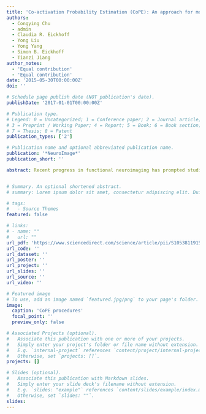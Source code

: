 ```yaml
---
title: 'Co-activation Probability Estimation (CoPE): An approach for modeling functional co-activation architecture based on neuroimaging coordinates'
authors:
  - Congying Chu
  - admin
  - Claudia R. Eickhoff
  - Yong Liu
  - Yong Yang
  - Simon B. Eickhoff
  - Tianzi Jiang
author_notes:
  - 'Equal contribution'
  - 'Equal contribution'
date: '2015-05-30T00:00:00Z'
doi: ''

# Schedule page publish date (NOT publication's date).
publishDate: '2017-01-01T00:00:00Z'

# Publication type.
# Legend: 0 = Uncategorized; 1 = Conference paper; 2 = Journal article;
# 3 = Preprint / Working Paper; 4 = Report; 5 = Book; 6 = Book section;
# 7 = Thesis; 8 = Patent
publication_types: ['2']

# Publication name and optional abbreviated publication name.
publication: '*NeuroImage*'
publication_short: ''

abstract: Recent progress in functional neuroimaging has prompted studies of brain activation during various cognitive tasks. Coordinate-based meta-analysis has been utilized to discover the brain regions that are consistently activated across experiments. However, within-experiment co-activation relationships, which can reflect the underlying functional relationships between different brain regions, have not been widely studied. In particular, voxel-wise co-activation, which may be able to provide a detailed configuration of the co-activation network, still needs to be modeled. To estimate the voxel-wise co-activation pattern and deduce the co-activation network, a Co-activation Probability Estimation (CoPE) method was proposed to model within-experiment activations for the purpose of defining the co-activations. A permutation test was adopted as a significance test. Moreover, the co-activations were automatically separated into local and long-range ones, based on distance. The two types of co-activations describe distinct features, the first reflects convergent activations; the second represents co-activations between different brain regions. The validation of CoPE was based on five simulation tests and one real dataset derived from studies of working memory. Both the simulated and the real data demonstrated that CoPE was not only able to find local convergence but also significant long-range co-activation. In particular, CoPE was able to identify a ‘core’ co-activation network in the working memory dataset. As a data-driven method, the CoPE method can be used to mine underlying co-activation relationships across experiments in future studies.


# Summary. An optional shortened abstract.
# summary: Lorem ipsum dolor sit amet, consectetur adipiscing elit. Duis posuere tellus ac convallis placerat. Proin tincidunt magna sed ex sollicitudin condimentum.

# tags:
#   - Source Themes
featured: false

# links:
# - name: ""
#   url: ""
url_pdf: 'https://www.sciencedirect.com/science/article/pii/S1053811915004590'
url_code: ''
url_dataset: ''
url_poster: ''
url_project: ''
url_slides: ''
url_source: ''
url_video: ''

# Featured image
# To use, add an image named `featured.jpg/png` to your page's folder.
image:
  caption: 'CoPE procedures'
  focal_point: ''
  preview_only: false

# Associated Projects (optional).
#   Associate this publication with one or more of your projects.
#   Simply enter your project's folder or file name without extension.
#   E.g. `internal-project` references `content/project/internal-project/index.md`.
#   Otherwise, set `projects: []`.
projects: []

# Slides (optional).
#   Associate this publication with Markdown slides.
#   Simply enter your slide deck's filename without extension.
#   E.g. `slides: "example"` references `content/slides/example/index.md`.
#   Otherwise, set `slides: ""`.
slides:
---
```

